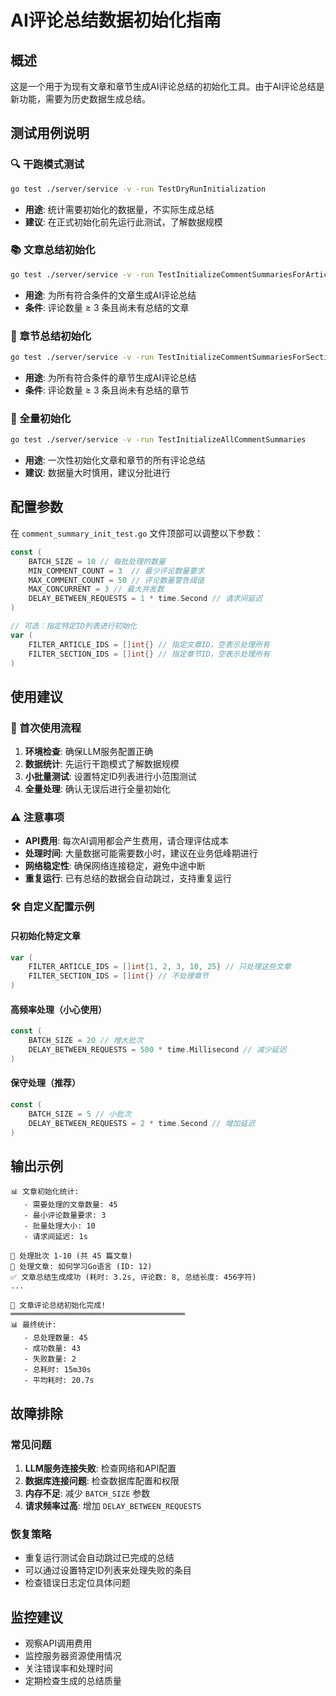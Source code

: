 # AI评论总结数据初始化指南

## 概述
这是一个用于为现有文章和章节生成AI评论总结的初始化工具。由于AI评论总结是新功能，需要为历史数据生成总结。

## 测试用例说明

### 🔍 干跑模式测试
```bash
go test ./server/service -v -run TestDryRunInitialization
```
- **用途**: 统计需要初始化的数据量，不实际生成总结
- **建议**: 在正式初始化前先运行此测试，了解数据规模

### 📚 文章总结初始化
```bash
go test ./server/service -v -run TestInitializeCommentSummariesForArticles
```
- **用途**: 为所有符合条件的文章生成AI评论总结
- **条件**: 评论数量 ≥ 3 条且尚未有总结的文章

### 📖 章节总结初始化
```bash
go test ./server/service -v -run TestInitializeCommentSummariesForSections
```
- **用途**: 为所有符合条件的章节生成AI评论总结
- **条件**: 评论数量 ≥ 3 条且尚未有总结的章节

### 🎯 全量初始化
```bash
go test ./server/service -v -run TestInitializeAllCommentSummaries
```
- **用途**: 一次性初始化文章和章节的所有评论总结
- **建议**: 数据量大时慎用，建议分批进行

## 配置参数

在 `comment_summary_init_test.go` 文件顶部可以调整以下参数：

```go
const (
    BATCH_SIZE = 10 // 每批处理的数量
    MIN_COMMENT_COUNT = 3  // 最少评论数量要求
    MAX_COMMENT_COUNT = 50 // 评论数量警告阈值
    MAX_CONCURRENT = 3 // 最大并发数
    DELAY_BETWEEN_REQUESTS = 1 * time.Second // 请求间延迟
)

// 可选：指定特定ID列表进行初始化
var (
    FILTER_ARTICLE_IDS = []int{} // 指定文章ID，空表示处理所有
    FILTER_SECTION_IDS = []int{} // 指定章节ID，空表示处理所有
)
```

## 使用建议

### 🚀 首次使用流程
1. **环境检查**: 确保LLM服务配置正确
2. **数据统计**: 先运行干跑模式了解数据规模
3. **小批量测试**: 设置特定ID列表进行小范围测试
4. **全量处理**: 确认无误后进行全量初始化

### ⚠️ 注意事项
- **API费用**: 每次AI调用都会产生费用，请合理评估成本
- **处理时间**: 大量数据可能需要数小时，建议在业务低峰期进行
- **网络稳定性**: 确保网络连接稳定，避免中途中断
- **重复运行**: 已有总结的数据会自动跳过，支持重复运行

### 🛠️ 自定义配置示例

#### 只初始化特定文章
```go
var (
    FILTER_ARTICLE_IDS = []int{1, 2, 3, 10, 25} // 只处理这些文章
    FILTER_SECTION_IDS = []int{} // 不处理章节
)
```

#### 高频率处理（小心使用）
```go
const (
    BATCH_SIZE = 20 // 增大批次
    DELAY_BETWEEN_REQUESTS = 500 * time.Millisecond // 减少延迟
)
```

#### 保守处理（推荐）
```go
const (
    BATCH_SIZE = 5 // 小批次
    DELAY_BETWEEN_REQUESTS = 2 * time.Second // 增加延迟
)
```

## 输出示例

```
📊 文章初始化统计:
   - 需要处理的文章数量: 45
   - 最小评论数量要求: 3
   - 批量处理大小: 10
   - 请求间延迟: 1s

🚀 处理批次 1-10 (共 45 篇文章)
🔄 处理文章: 如何学习Go语言 (ID: 12)
✅ 文章总结生成成功 (耗时: 3.2s, 评论数: 8, 总结长度: 456字符)
...

🏁 文章评论总结初始化完成!
═══════════════════════════════════════
📊 最终统计:
   - 总处理数量: 45
   - 成功数量: 43
   - 失败数量: 2
   - 总耗时: 15m30s
   - 平均耗时: 20.7s
```

## 故障排除

### 常见问题
1. **LLM服务连接失败**: 检查网络和API配置
2. **数据库连接问题**: 检查数据库配置和权限
3. **内存不足**: 减少 `BATCH_SIZE` 参数
4. **请求频率过高**: 增加 `DELAY_BETWEEN_REQUESTS`

### 恢复策略
- 重复运行测试会自动跳过已完成的总结
- 可以通过设置特定ID列表来处理失败的条目
- 检查错误日志定位具体问题

## 监控建议
- 观察API调用费用
- 监控服务器资源使用情况
- 关注错误率和处理时间
- 定期检查生成的总结质量